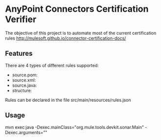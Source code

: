 # AnyPoint Connectors Certification Verifier

The objective of this project is to automate most of the current certification rules
http://mulesoft.github.io/connector-certification-docs/

## Features

There are 4 types of different rules supported:

* source.pom: 
* source.xml: 
* source.java:
* structure: 

Rules can be declared in the file src/main/resources/rules.json

## Usage

 mvn exec:java -Dexec.mainClass="org.mule.tools.devkit.sonar.Main" -Dexec.arguments="<connector-module-path>"



